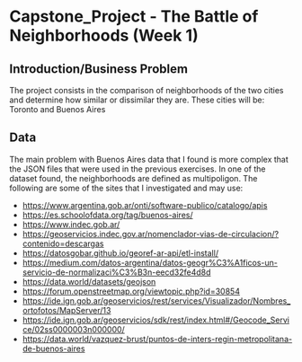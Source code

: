 # Capstone_Project - The Battle of Neighborhoods (Week 1)

## Introduction/Business Problem
 The project consists in the comparison of neighborhoods of the two cities and determine how similar or dissimilar they are. These cities will be: Toronto and Buenos Aires


## Data 

The main problem with Buenos Aires data that I found is more complex that the JSON files that were used in the previous exercises. In one of the dataset found, the neighborhoods are defined as multipoligon.
The following are some of the sites that I investigated and may use:

+ https://www.argentina.gob.ar/onti/software-publico/catalogo/apis
+ https://es.schoolofdata.org/tag/buenos-aires/
+ https://www.indec.gob.ar/
+ https://geoservicios.indec.gov.ar/nomenclador-vias-de-circulacion/?contenido=descargas
+ https://datosgobar.github.io/georef-ar-api/etl-install/
+ https://medium.com/datos-argentina/datos-geogr%C3%A1ficos-un-servicio-de-normalizaci%C3%B3n-eecd32fe4d8d
+ https://data.world/datasets/geojson
+ https://forum.openstreetmap.org/viewtopic.php?id=30854
+ https://ide.ign.gob.ar/geoservicios/rest/services/Visualizador/Nombres_ortofotos/MapServer/13
+ https://ide.ign.gob.ar/geoservicios/sdk/rest/index.html#/Geocode_Service/02ss0000003n000000/
+ https://data.world/vazquez-brust/puntos-de-inters-regin-metropolitana-de-buenos-aires
